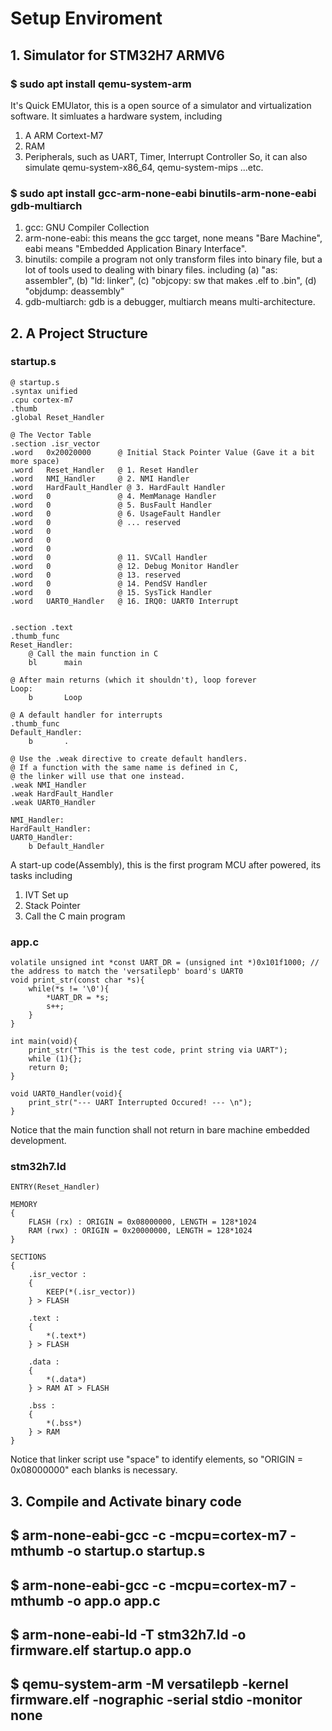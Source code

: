 # Setup Enviroment
## 1. Simulator for STM32H7 ARMV6
### $ sudo apt install qemu-system-arm
It's Quick EMUlator, this is a open source of a simulator and virtualization software.
It simluates a hardware system, including
1. A ARM Cortext-M7
2. RAM
3. Peripherals, such as UART, Timer, Interrupt Controller
So, it can also simulate qemu-system-x86_64, qemu-system-mips ...etc.

### $ sudo apt install gcc-arm-none-eabi binutils-arm-none-eabi gdb-multiarch
1. gcc: GNU Compiler Collection
2. arm-none-eabi: this means the gcc target, none means "Bare Machine", eabi means "Embedded Application Binary Interface".
3. binutils: compile a program not only transform files into binary file, but a lot of tools used to dealing with binary files. including (a) "as: assembler", (b) "ld: linker", (c) "objcopy: sw that makes .elf to .bin", (d) "objdump: deassembly"
4. gdb-multiarch: gdb is a debugger, multiarch means multi-architecture.

## 2. A Project Structure
### startup.s
    @ startup.s
    .syntax unified
    .cpu cortex-m7
    .thumb
    .global Reset_Handler
    
    @ The Vector Table
    .section .isr_vector
    .word   0x20020000      @ Initial Stack Pointer Value (Gave it a bit more space)
    .word   Reset_Handler   @ 1. Reset Handler
    .word   NMI_Handler     @ 2. NMI Handler
    .word   HardFault_Handler @ 3. HardFault Handler
    .word   0               @ 4. MemManage Handler
    .word   0               @ 5. BusFault Handler
    .word   0               @ 6. UsageFault Handler
    .word   0               @ ... reserved
    .word   0
    .word   0
    .word   0
    .word   0               @ 11. SVCall Handler
    .word   0               @ 12. Debug Monitor Handler
    .word   0               @ 13. reserved
    .word   0               @ 14. PendSV Handler
    .word   0               @ 15. SysTick Handler
    .word   UART0_Handler   @ 16. IRQ0: UART0 Interrupt
    
    
    .section .text
    .thumb_func
    Reset_Handler:
        @ Call the main function in C
        bl      main
    
    @ After main returns (which it shouldn't), loop forever
    Loop:
        b       Loop
    
    @ A default handler for interrupts
    .thumb_func
    Default_Handler:
        b       .
    
    @ Use the .weak directive to create default handlers.
    @ If a function with the same name is defined in C,
    @ the linker will use that one instead.
    .weak NMI_Handler
    .weak HardFault_Handler
    .weak UART0_Handler
    
    NMI_Handler:
    HardFault_Handler:
    UART0_Handler:
        b Default_Handler


A start-up code(Assembly), this is the first program MCU after powered, its tasks including
1. IVT Set up
2. Stack Pointer
3. Call the C main program
### app.c
    volatile unsigned int *const UART_DR = (unsigned int *)0x101f1000; // the address to match the 'versatilepb' board's UART0
    void print_str(const char *s){
	    while(*s != '\0'){
		    *UART_DR = *s;
		    s++;
	    }
    }

    int main(void){
	    print_str("This is the test code, print string via UART");
		while (1){};
	    return 0;
    }

    void UART0_Handler(void){
	    print_str("--- UART Interrupted Occured! --- \n");
    }
Notice that the main function shall not return in bare machine embedded development.

### stm32h7.ld
    ENTRY(Reset_Handler)
    
    MEMORY
    {
    	FLASH (rx) : ORIGIN = 0x08000000, LENGTH = 128*1024
    	RAM (rwx) : ORIGIN = 0x20000000, LENGTH = 128*1024
    }
    
    SECTIONS
    {
    	.isr_vector :
    	{
    		KEEP(*(.isr_vector))
    	} > FLASH
    	
    	.text :
    	{
    		*(.text*)
    	} > FLASH
    	
    	.data :
    	{
    		*(.data*)
    	} > RAM AT > FLASH
    
    	.bss :
    	{
    		*(.bss*)
    	} > RAM
    }
Notice that linker script use "space" to identify elements, so "ORIGIN = 0x08000000" each blanks is necessary.

## 3. Compile and Activate binary code
## $ arm-none-eabi-gcc -c -mcpu=cortex-m7 -mthumb -o startup.o startup.s
## $ arm-none-eabi-gcc -c -mcpu=cortex-m7 -mthumb -o app.o app.c
## $ arm-none-eabi-ld -T stm32h7.ld -o firmware.elf startup.o app.o
## $ qemu-system-arm -M versatilepb -kernel firmware.elf -nographic -serial stdio -monitor none
